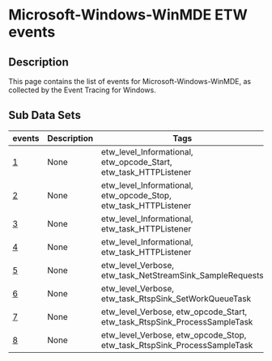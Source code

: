 # Microsoft-Windows-WinMDE ETW events

## Description
This page contains the list of events for Microsoft-Windows-WinMDE, as collected by the Event Tracing for Windows.

## Sub Data Sets
|events|Description|Tags|
|---|---|---|
|[1](events/event-1.md)|None|etw_level_Informational, etw_opcode_Start, etw_task_HTTPListener|
|[2](events/event-2.md)|None|etw_level_Informational, etw_opcode_Stop, etw_task_HTTPListener|
|[3](events/event-3.md)|None|etw_level_Informational, etw_task_HTTPListener|
|[4](events/event-4.md)|None|etw_level_Informational, etw_task_HTTPListener|
|[5](events/event-5.md)|None|etw_level_Verbose, etw_task_NetStreamSink_SampleRequests|
|[6](events/event-6.md)|None|etw_level_Verbose, etw_task_RtspSink_SetWorkQueueTask|
|[7](events/event-7.md)|None|etw_level_Verbose, etw_opcode_Start, etw_task_RtspSink_ProcessSampleTask|
|[8](events/event-8.md)|None|etw_level_Verbose, etw_opcode_Stop, etw_task_RtspSink_ProcessSampleTask|
